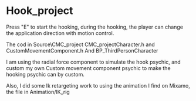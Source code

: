 # Hook_project

Press "E" to start the hooking, during the hooking, the player can change the application direction with motion control. 

The cod in Source\CMC_project CMC_projectCharacter.h and CustomMovementComponent.h And BP_ThirdPersonCharacter

I am using the radial force component to simulate the hook psychic, and custom my own Custom movement component psychic to make the hooking psychic can by custom. 

Also, I did some Ik retargeting work to using the animation I find on Mixamo, the file in Animation/IK_rig

